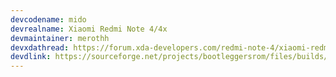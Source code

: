 ```yaml
---
devcodename: mido
devrealname: Xiaomi Redmi Note 4/4x
devmaintainer: merothh
devxdathread: https://forum.xda-developers.com/redmi-note-4/xiaomi-redmi-note-4-snapdragon-roms-kernels-recoveries--other-development/rom-bootleggersrom-mido-t3728677
devdlink: https://sourceforge.net/projects/bootleggersrom/files/builds/mido/
---
```

